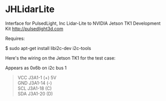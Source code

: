 # JHLidarLite
Interface for PulsedLight, Inc Lidar-Lite to NVIDIA Jetson TK1 Development Kit
http://pulsedlight3d.com

Requires: 

$ sudo apt-get install libi2c-dev i2c-tools

Here's the wiring on the Jetson TK1 for the test case: 

Appears as 0x6b on i2c bus 1 

<blockquote><p>VCC J3A1-1  (+)    5V<br>
GND J3A1-14 (-)<br>
SCL J3A1-18 (C)<br>
SDA J3A1-20 (D)</p></blockquote>

